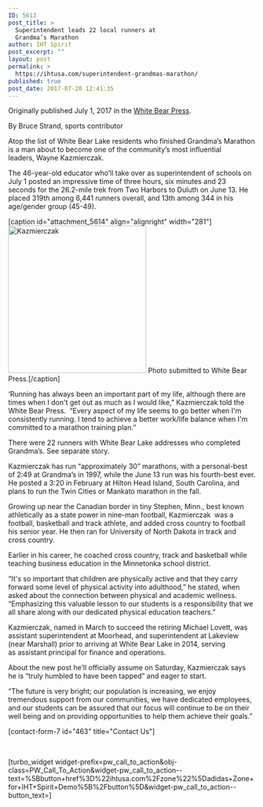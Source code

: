 ```yaml
---
ID: 5613
post_title: >
  Superintendent leads 22 local runners at
  Grandma’s Marathon
author: IHT Spirit
post_excerpt: ""
layout: post
permalink: >
  https://ihtusa.com/superintendent-grandmas-marathon/
published: true
post_date: 2017-07-20 12:41:35
---
```

Originally published July 1, 2017 in the <a href="http://www.presspubs.com/white_bear/sports/local/article_f73d7372-5eca-11e7-910d-0b33d9e122c0.html" target="_blank" rel="noopener">White Bear Press</a>.

By Bruce Strand, sports contributor
<div class="subscriber-preview">

Atop the list of White Bear Lake residents who finished Grandma’s Marathon is a man about to become one of the community’s most influential leaders, Wayne Kazmierczak.

</div>
<div class="subscriber-preview">

The 46-year-old educator who’ll take over as superintendent of schools on July 1 posted an impressive time of three hours, six minutes and 23 seconds for the 26.2-mile trek from Two Harbors to Duluth on June 13. He placed 319th among 6,441 runners overall, and 13th among 344 in his age/gender group (45-49).

</div>
<div class="subscriber-only">

[caption id="attachment_5614" align="alignright" width="281"]<a href="https://ihtusa.com/wp-content/uploads/2017/07/share7-20.jpg"><img class="wp-image-5614 size-medium" src="https://ihtusa.com/wp-content/uploads/2017/07/share7-20-281x300.jpg" alt="Kazmierczak" width="281" height="300" /></a> Photo submitted to White Bear Press.[/caption]

‘Running has always been an important part of my life, although there are times when I don't get out as much as I would like,” Kazmierczak told the White Bear Press.  “Every aspect of my life seems to go better when I'm consistently running. I tend to achieve a better work/life balance when I'm committed to a marathon training plan.”

</div>
<!--more-->
<div id="tncms-region-article_instory_top" class="tncms-region hidden-print">There were 22 runners with White Bear Lake addresses who completed Grandma’s. See separate story.</div>
<div class="subscriber-only">

Kazmierczak has run “approximately 30” marathons, with a personal-best of 2:49 at Grandma’s in 1997, while the June 13 run was his fourth-best ever. He posted a 3:20 in February at Hilton Head Island, South Carolina, and plans to run the Twin Cities or Mankato marathon in the fall.

</div>
<div class="subscriber-only">

Growing up near the Canadian border in tiny Stephen, Minn., best known athletically as a state power in nine-man football, Kazmierczak  was a football, basketball and track athlete, and added cross country to football his senior year. He then ran for University of North Dakota in track and cross country.

</div>
<div class="subscriber-only">

Earlier in his career, he coached cross country, track and basketball while teaching business education in the Minnetonka school district.

</div>
<div class="subscriber-only">

“It's so important that children are physically active and that they carry forward some level of physical activity into adulthood,” he stated, when asked about the connection between physical and academic wellness. “Emphasizing this valuable lesson to our students is a responsibility that we all share along with our dedicated physical education teachers.”

</div>
<div id="tncms-region-article_instory_middle" class="tncms-region hidden-print">Kazmierczak, named in March to succeed the retiring Michael Lovett, was assistant superintendent at Moorhead, and superintendent at Lakeview (near Marshall) prior to arriving at White Bear Lake in 2014, serving as assistant principal for finance and operations.</div>
<div class="subscriber-only">

About the new post he’ll officially assume on Saturday, Kazmierczak says he is “truly humbled to have been tapped” and eager to start.

</div>
<div class="subscriber-only">

“The future is very bright; our population is increasing, we enjoy tremendous support from our communities, we have dedicated employees, and our students can be assured that our focus will continue to be on their well being and on providing opportunities to help them achieve their goals.”

[contact-form-7 id="463" title="Contact Us"]

&nbsp;

[turbo_widget widget-prefix=pw_call_to_action&obj-class=PW_Call_To_Action&widget-pw_call_to_action--text=%5Bbutton+href%3D%22ihtusa.com%2Fzone%22%5Dadidas+Zone+for+IHT+Spirit+Demo%5B%2Fbutton%5D&widget-pw_call_to_action--button_text=]

</div>